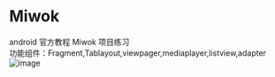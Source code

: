 # Miwok
android 官方教程 Miwok 项目练习  
功能组件：Fragment,Tablayout,viewpager,mediaplayer,listview,adapter  
![image](https://github.com/YUBINNN/Image/blob/master/Miwok/miwok.png)
